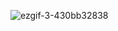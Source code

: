 ![ezgif-3-430bb32838](https://user-images.githubusercontent.com/94391872/236054205-8dbfe3c2-bcdf-4d38-bf1e-4a95859c58d2.gif)

